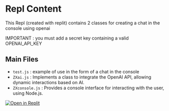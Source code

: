 # Repl Content

This Repl (created with replit) contains 2 classes for creating a chat in the console using openai

IMPORTANT : you must add a secret key containing a valid OPENAI_API_KEY

## Main Files

- `test.js` : example of use in the form of a chat in the console
- `ZXai.js` : Implements a class to integrate the OpenAI API, allowing dynamic interactions based on AI.
- `ZXconsole.js` : Provides a console interface for interacting with the user, using Node.js.

[![Open in Replit](https://repl.it/badge/github/openai/gpt-3)](https://replit.com/@ilboued/console-ai-chat)
